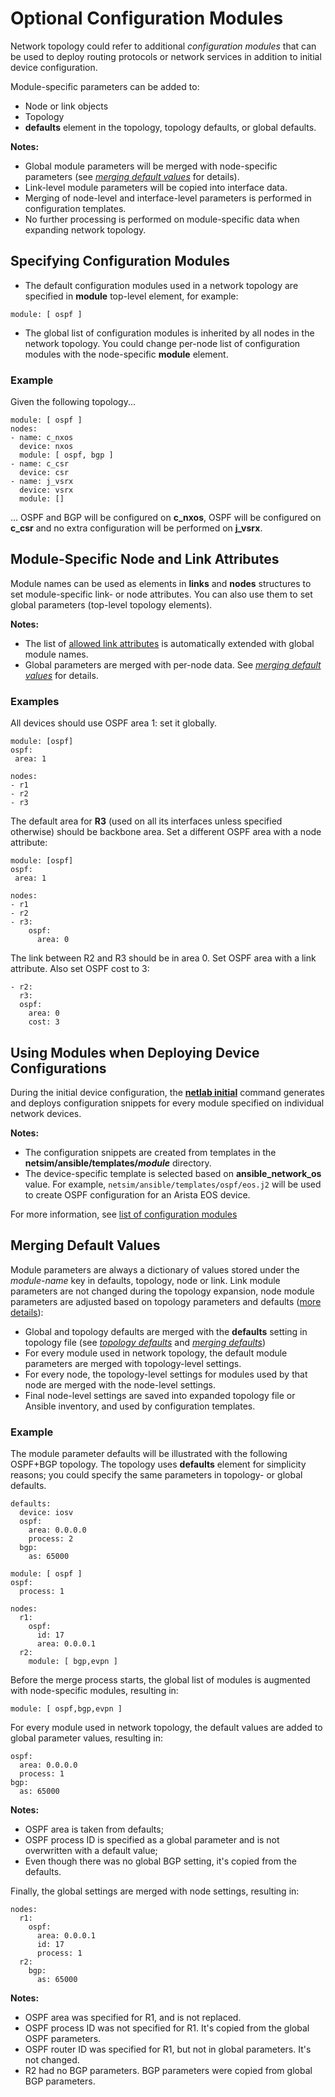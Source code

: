 # Optional Configuration Modules

Network topology could refer to additional *configuration modules* that can be used to deploy routing protocols or network services in addition to initial device configuration.

Module-specific parameters can be added to:

* Node or link objects
* Topology
* **defaults** element in the topology, topology defaults, or global defaults.

**Notes:**
* Global module parameters will be merged with node-specific parameters (see *[merging default values](#merging-default-values)* for details).
* Link-level module parameters will be copied into interface data.
* Merging of node-level and interface-level parameters is performed in configuration templates.
* No further processing is performed on module-specific data when expanding network topology.

## Specifying Configuration Modules

* The default configuration modules used in a network topology are specified in **module** top-level element, for example:

```
module: [ ospf ]
```

* The global list of configuration modules is inherited by all nodes in the network topology. You could change per-node list of configuration modules with the node-specific **module** element.

### Example

Given the following topology...

```
module: [ ospf ]
nodes:
- name: c_nxos
  device: nxos
  module: [ ospf, bgp ]
- name: c_csr
  device: csr
- name: j_vsrx
  device: vsrx
  module: []
```

... OSPF and BGP will be configured on **c_nxos**, OSPF will be configured on **c_csr** and no extra configuration will be performed on **j_vsrx**.

## Module-Specific Node and Link Attributes

Module names can be used as elements in **links** and **nodes** structures to set module-specific link- or node attributes. You can also use them to set global parameters (top-level topology elements).

**Notes:**

* The list of [allowed link attributes](links.md#link-attributes) is automatically extended with global module names.
* Global parameters are merged with per-node data. See *[merging default values](#merging-default-values)* for details.

### Examples

All devices should use OSPF area 1: set it globally.

```
module: [ospf]
ospf:
 area: 1

nodes:
- r1
- r2
- r3
```

The default area for **R3** (used on all its interfaces unless specified otherwise) should be backbone area. Set a different OSPF area with a node attribute:

```
module: [ospf]
ospf:
 area: 1

nodes:
- r1
- r2
- r3:
    ospf:
      area: 0
```

The link between R2 and R3 should be in area 0. Set OSPF area with a link attribute. Also set OSPF cost to 3:

```
- r2:
  r3:
  ospf:
    area: 0
    cost: 3
```

## Using Modules when Deploying Device Configurations

During the initial device configuration, the **[netlab initial](../netlab/initial.md)** command generates and deploys configuration snippets for every module specified on individual network devices.

**Notes:**

* The configuration snippets are created from templates in the **netsim/ansible/templates/_module_** directory.
* The device-specific template is selected based on **ansible_network_os** value. For example, `netsim/ansible/templates/ospf/eos.j2` will be used to create OSPF configuration for an Arista EOS device.

For more information, see [list of configuration modules](module-reference.md)

## Merging Default Values

Module parameters are always a dictionary of values stored under the *module-name* key in defaults, topology, node or link. Link module parameters are not changed during the topology expansion, node module parameters are adjusted based on topology parameters and defaults ([more details](dev/module-attributes.md)):

* Global and topology defaults are merged with the **defaults** setting in topology file (see [*topology defaults*](defaults.md) and *[merging defaults](addressing.md#merging-defaults)*)
* For every module used in network topology, the default module parameters are merged with topology-level settings.
* For every node, the topology-level settings for modules used by that node are merged with the node-level settings.
* Final node-level settings are saved into expanded topology file or Ansible inventory, and used by configuration templates.

### Example

The module parameter defaults will be illustrated with the following OSPF+BGP topology. The topology uses **defaults** element for simplicity reasons; you could specify the same parameters in topology- or global defaults.

```
defaults:
  device: iosv
  ospf:
    area: 0.0.0.0
    process: 2
  bgp:
    as: 65000

module: [ ospf ]
ospf:
  process: 1

nodes:
  r1:
    ospf:
      id: 17
      area: 0.0.0.1
  r2:
    module: [ bgp,evpn ]
```

Before the merge process starts, the global list of modules is augmented with node-specific modules, resulting in:

```
module: [ ospf,bgp,evpn ]
```

For every module used in network topology, the default values are added to global parameter values, resulting in:

```
ospf:
  area: 0.0.0.0
  process: 1
bgp:
  as: 65000
```

**Notes:**
* OSPF area is taken from defaults;
* OSPF process ID is specified as a global parameter and is not overwritten with a default value;
* Even though there was no global BGP setting, it's copied from the defaults.

Finally, the global settings are merged with node settings, resulting in:

```
nodes:
  r1:
    ospf:
      area: 0.0.0.1
      id: 17
      process: 1
  r2:
    bgp:
      as: 65000
```

**Notes:**
* OSPF area was specified for R1, and is not replaced.
* OSPF process ID was not specified for R1. It's copied from the global OSPF parameters.
* OSPF router ID was specified for R1, but not in global parameters. It's not changed.
* R2 had no BGP parameters. BGP parameters were copied from global BGP parameters.
